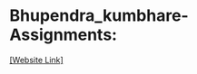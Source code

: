 # Bhupendra_kumbhare- Assignments:
[[Website Link]](https://nift-web-design.github.io/Bhupendra_kumbhare-/Assignment%201/index%20page.html)
